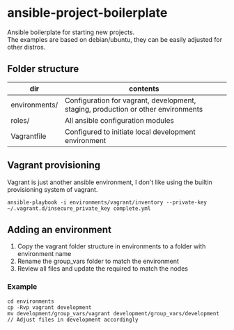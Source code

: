 ansible-project-boilerplate
===========================

Ansible boilerplate for starting new projects.  
The examples are based on debian/ubuntu, they can be easily adjusted for other distros.

## Folder structure

| dir		| contents									    |
|---------------| ----------------------------------------------------------------------------------|
| environments/ | Configuration for vagrant, development, staging, production or other environments |
| roles/ 	| All ansible configuration modules          					    |
| Vagrantfile	| Configured to initiate local development environment				    |

## Vagrant provisioning
Vagrant is just another ansible environment, I don't like using the builtin provisioning system of vagrant.

```
ansible-playbook -i environments/vagrant/inventory --private-key ~/.vagrant.d/insecure_private_key complete.yml
```

## Adding an environment
1.  Copy the vagrant folder structure in environments to a folder with environment name
2.  Rename the group_vars folder to match the environment
3.  Review all files and update the required to match the nodes

### Example
```
cd environments
cp -Rvp vagrant development
mv development/group_vars/vagrant development/group_vars/development
// Adjust files in development accordingly
```
